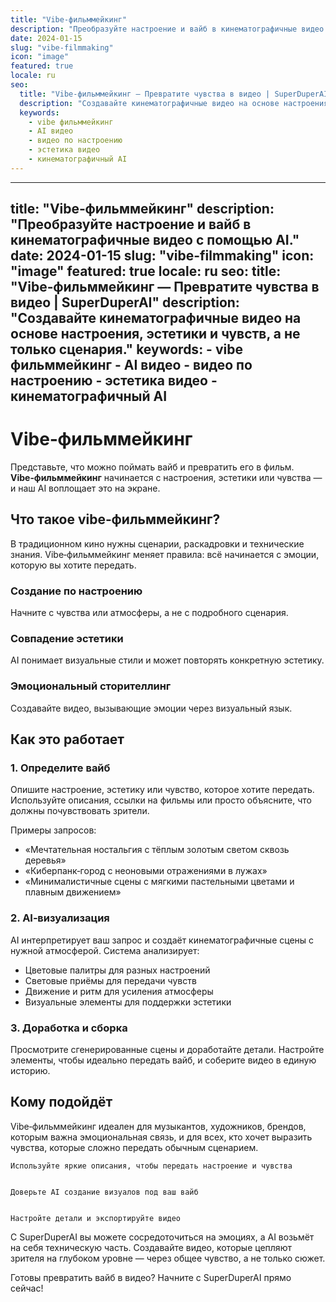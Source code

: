```yaml
---
title: "Vibe‑фильммейкинг"
description: "Преобразуйте настроение и вайб в кинематографичные видео с помощью AI."
date: 2024-01-15
slug: "vibe-filmmaking"
icon: "image"
featured: true
locale: ru
seo:
  title: "Vibe‑фильммейкинг — Превратите чувства в видео | SuperDuperAI"
  description: "Создавайте кинематографичные видео на основе настроения, эстетики и чувств, а не только сценария."
  keywords:
    - vibe фильммейкинг
    - AI видео
    - видео по настроению
    - эстетика видео
    - кинематографичный AI
---
```


---
title: "Vibe‑фильммейкинг"
description: "Преобразуйте настроение и вайб в кинематографичные видео с помощью AI."
date: 2024-01-15
slug: "vibe-filmmaking"
icon: "image"
featured: true
locale: ru
seo:
  title: "Vibe‑фильммейкинг — Превратите чувства в видео | SuperDuperAI"
  description: "Создавайте кинематографичные видео на основе настроения, эстетики и чувств, а не только сценария."
  keywords:
    - vibe фильммейкинг
    - AI видео
    - видео по настроению
    - эстетика видео
    - кинематографичный AI
---

# Vibe‑фильммейкинг

Представьте, что можно поймать вайб и превратить его в фильм. **Vibe‑фильммейкинг** начинается с настроения, эстетики или чувства — и наш AI воплощает это на экране.

## Что такое vibe‑фильммейкинг?

В традиционном кино нужны сценарии, раскадровки и технические знания. Vibe‑фильммейкинг меняет правила: всё начинается с эмоции, которую вы хотите передать.

### Создание по настроению

Начните с чувства или атмосферы, а не с подробного сценария.

  ### Совпадение эстетики

AI понимает визуальные стили и может повторять конкретную эстетику.

  ### Эмоциональный сторителлинг

Создавайте видео, вызывающие эмоции через визуальный язык.

## Как это работает

### 1. Определите вайб

Опишите настроение, эстетику или чувство, которое хотите передать. Используйте описания, ссылки на фильмы или просто объясните, что должны почувствовать зрители.

Примеры запросов:

- «Мечтательная ностальгия с тёплым золотым светом сквозь деревья»
- «Киберпанк‑город с неоновыми отражениями в лужах»
- «Минималистичные сцены с мягкими пастельными цветами и плавным движением»

### 2. AI‑визуализация

AI интерпретирует ваш запрос и создаёт кинематографичные сцены с нужной атмосферой. Система анализирует:

- Цветовые палитры для разных настроений
- Световые приёмы для передачи чувств
- Движение и ритм для усиления атмосферы
- Визуальные элементы для поддержки эстетики

### 3. Доработка и сборка

Просмотрите сгенерированные сцены и доработайте детали. Настройте элементы, чтобы идеально передать вайб, и соберите видео в единую историю.

## Кому подойдёт

Vibe‑фильммейкинг идеален для музыкантов, художников, брендов, которым важна эмоциональная связь, и для всех, кто хочет выразить чувства, которые сложно передать обычным сценарием.

  
    Используйте яркие описания, чтобы передать настроение и чувства
  
  
    Доверьте AI создание визуалов под ваш вайб
  
  
    Настройте детали и экспортируйте видео
  

С SuperDuperAI вы можете сосредоточиться на эмоциях, а AI возьмёт на себя техническую часть. Создавайте видео, которые цепляют зрителя на глубоком уровне — через общее чувство, а не только сюжет.

  Готовы превратить вайб в видео? Начните с SuperDuperAI прямо сейчас!

